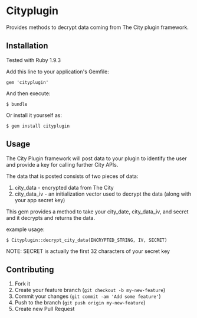 # Cityplugin

Provides methods to decrypt data coming from The City plugin framework.

## Installation

Tested with Ruby 1.9.3

Add this line to your application's Gemfile:

    gem 'cityplugin'

And then execute:

    $ bundle

Or install it yourself as:

    $ gem install cityplugin

## Usage

The City Plugin framework will post data to your plugin to identify the user and provide a key for calling further City APIs.

The data that is posted consists of two pieces of data:

1.  city_data - encrypted data from The City
2.  city_data_iv - an initialization vector used to decrypt the data (along with your app secret key)

This gem provides a method to take your city_date, city_data_iv, and secret and it decrypts and returns the data.

example usage:

    $ Cityplugin::decrypt_city_data(ENCRYPTED_STRING, IV, SECRET)

NOTE: SECRET is actually the first 32 characters of your secret key

## Contributing

1. Fork it
2. Create your feature branch (`git checkout -b my-new-feature`)
3. Commit your changes (`git commit -am 'Add some feature'`)
4. Push to the branch (`git push origin my-new-feature`)
5. Create new Pull Request
